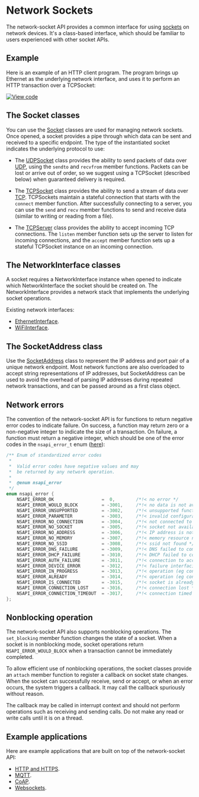 # Network Sockets

The network-socket API provides a common interface for using [sockets](https://en.wikipedia.org/wiki/Network_socket) on network devices. It's a class-based interface, which should be familiar to users experienced with other socket APIs.

## Example

Here is an example of an HTTP client program. The program brings up Ethernet as the underlying network interface, and uses it to perform an HTTP transaction over a TCPSocket:

[![View code](https://www.mbed.com/embed/?url=https://developer.mbed.org/teams/mbed_example/code/TCPSocket_Example/)](https://developer.mbed.org/teams/mbed_example/code/TCPSocket_Example/file/6b383744246e/main.cpp)

## The Socket classes

You can use the [Socket](https://docs.mbed.com/docs/mbed-os-api/en/mbed-os-5.5/api/classSocket.html) classes are used for managing network sockets. Once opened, a socket provides a pipe through which data can be sent and received to a specific endpoint. The type of the instantiated socket indicates the underlying protocol to use:

- The [UDPSocket](https://docs.mbed.com/docs/mbed-os-api/en/mbed-os-5.5/api/classUDPSocket.html) class provides the ability to send packets of data over [UDP](https://en.wikipedia.org/wiki/User_Datagram_Protocol), using the ``sendto`` and ``recvfrom`` member functions. Packets can be lost or arrive out of order, so we suggest using a TCPSocket (described below) when guaranteed delivery is required.

- The [TCPSocket](https://docs.mbed.com/docs/mbed-os-api/en/mbed-os-5.5/api/classTCPSocket.html) class provides the ability to send a stream of data over [TCP](https://en.wikipedia.org/wiki/Transmission_Control_Protocol). TCPSockets maintain a stateful connection that starts with the ``connect`` member function. After successfully connecting to a server, you can use the ``send`` and ``recv`` member functions to send and receive data (similar to writing or reading from a file).

- The [TCPServer](https://docs.mbed.com/docs/mbed-os-api/en/mbed-os-5.5/api/classTCPServer.html) class provides the ability to accept incoming TCP connections. The `listen` member function sets up the server to listen for incoming connections, and the `accept` member function sets up a stateful TCPSocket instance on an incoming connection.

## The NetworkInterface classes

A socket requires a NetworkInterface instance when opened to indicate which NetworkInterface the socket should be created on. The NetworkInterface provides a network stack that implements the underlying socket operations.

Existing network interfaces:

- [EthernetInterface](ethernet.md).
- [WiFiInterface](wifi.md).

## The SocketAddress class

Use the [SocketAddress](https://docs.mbed.com/docs/mbed-os-api/en/mbed-os-5.5/api/classSocketAddress.html) class to represent the IP address and port pair of a unique network endpoint. Most network functions are also overloaded to accept string representations of IP addresses, but SocketAddress can be used to avoid the overhead of parsing IP addresses during repeated network transactions, and can be passed around as a first class object.

## Network errors

The convention of the network-socket API is for functions to return negative error codes to indicate failure. On success, a function may return zero or a non-negative integer to indicate the size of a transaction. On failure, a function must return a negative integer, which should be one of the error codes in the `nsapi_error_t` enum ([here](https://docs.mbed.com/docs/mbed-os-api/en/mbed-os-5.5/api/group__netsocket.html#gac21eb8156cf9af198349069cdc7afeba)):

``` cpp
/** Enum of standardized error codes
 *
 *  Valid error codes have negative values and may
 *  be returned by any network operation.
 *
 *  @enum nsapi_error
 */
enum nsapi_error {
    NSAPI_ERROR_OK                  =  0,        /*!< no error */
    NSAPI_ERROR_WOULD_BLOCK         = -3001,     /*!< no data is not available but call is non-blocking */
    NSAPI_ERROR_UNSUPPORTED         = -3002,     /*!< unsupported functionality */
    NSAPI_ERROR_PARAMETER           = -3003,     /*!< invalid configuration */
    NSAPI_ERROR_NO_CONNECTION       = -3004,     /*!< not connected to a network */
    NSAPI_ERROR_NO_SOCKET           = -3005,     /*!< socket not available for use */
    NSAPI_ERROR_NO_ADDRESS          = -3006,     /*!< IP address is not known */
    NSAPI_ERROR_NO_MEMORY           = -3007,     /*!< memory resource not available */
    NSAPI_ERROR_NO_SSID             = -3008,     /*!< ssid not found */
    NSAPI_ERROR_DNS_FAILURE         = -3009,     /*!< DNS failed to complete successfully */
    NSAPI_ERROR_DHCP_FAILURE        = -3010,     /*!< DHCP failed to complete successfully */
    NSAPI_ERROR_AUTH_FAILURE        = -3011,     /*!< connection to access point failed */
    NSAPI_ERROR_DEVICE_ERROR        = -3012,     /*!< failure interfacing with the network processor */
    NSAPI_ERROR_IN_PROGRESS         = -3013,     /*!< operation (eg connect) in progress */
    NSAPI_ERROR_ALREADY             = -3014,     /*!< operation (eg connect) already in progress */
    NSAPI_ERROR_IS_CONNECTED        = -3015,     /*!< socket is already connected */
    NSAPI_ERROR_CONNECTION_LOST     = -3016,     /*!< connection lost */
    NSAPI_ERROR_CONNECTION_TIMEOUT  = -3017,     /*!< connection timed out */
};
```

## Nonblocking operation

The network-socket API also supports nonblocking operations. The ``set_blocking`` member function changes the state of a socket. When a socket is in nonblocking mode, socket operations return ``NSAPI_ERROR_WOULD_BLOCK`` when a transaction cannot be immediately completed.

To allow efficient use of nonblocking operations, the socket classes provide an ``attach`` member function to register a callback on socket state changes. When the socket can successfully receive, send or accept, or when an error occurs, the system triggers a callback. It may call the callback spuriously without reason.

The callback may be called in interrupt context and should not perform operations such as receiving and sending calls. Do not make any read or write calls until it is on a thread.

## Example applications

Here are example applications that are built on top of the network-socket API:

* [HTTP and HTTPS](https://developer.mbed.org/teams/sandbox/code/http-example/).
* [MQTT](https://developer.mbed.org/teams/mqtt/code/HelloMQTT/).
* [CoAP](https://developer.mbed.org/teams/sandbox/code/coap-example/).
* [Websockets](https://developer.mbed.org/cookbook/Websockets-Server).
